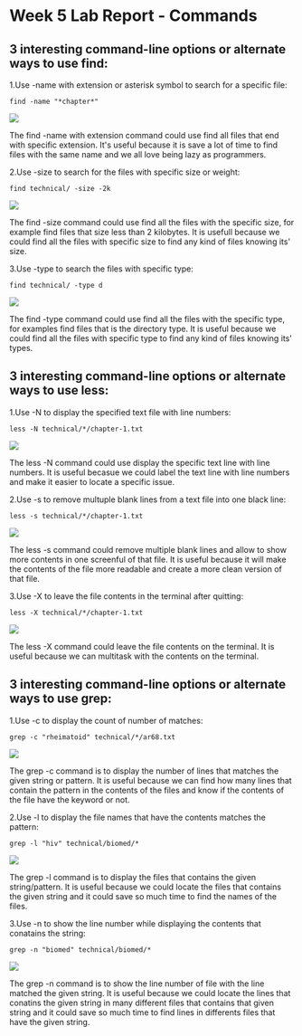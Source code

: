 # Week 5 Lab Report - Commands

## 3 interesting command-line options or alternate ways to use find:
1.Use -name with extension or asterisk symbol to search for a specific file:

`find -name "*chapter*"`

![](https://github.com/tnduong2807/docsearch/blob/main/Screenshot%20(57).png?raw=true)

The find -name with extension command could use find all files that end with specific extension. It's useful because it is save a lot of time to find files with the same name and we all love being lazy as programmers.

2.Use -size to search for the files with specific size or weight:

`find technical/ -size -2k`

![](https://github.com/tnduong2807/docsearch/blob/main/Screenshot%20(59).png?raw=true)

The find -size command could use find all the files with the specific size, for example find files that size less than 2 kilobytes. It is usefull because we could find all the files with specific size to find any kind of files knowing its' size.

3.Use -type to search the files with specific type:

`find technical/ -type d`

![](https://github.com/tnduong2807/docsearch/blob/main/Screenshot%20(58).png?raw=true)

The find -type command could use find all the files with the specific type, for examples find files that is the directory type. It is useful because we could find all the files with specific type to find any kind of files knowing its' types.

## 3 interesting command-line options or alternate ways to use less:

1.Use -N to display the specified text file with line numbers:

`less -N technical/*/chapter-1.txt`

![](https://github.com/tnduong2807/docsearch/blob/main/Screenshot%20(60).png?raw=true)

The less -N command could use display the specific text line with line numbers. It is useful becasue we could label the text line with line numbers and make it easier to locate a specific issue.

2.Use -s to remove multuple blank lines from a text file into one black line:

`less -s technical/*/chapter-1.txt`

![](https://github.com/tnduong2807/docsearch/blob/main/Screenshot%20(61).png?raw=true)

The less -s command could remove multiple blank lines and allow to show more contents in one screenful of that file. It is useful because it will make the contents of the file more readable and create a more clean version of that file.

3.Use -X to leave the file contents in the terminal after quitting:

`less -X technical/*/chapter-1.txt`

![](https://github.com/tnduong2807/docsearch/blob/main/Screenshot%20(62).png?raw=true)

The less -X command could leave the file contents on the terminal. It is useful because we can multitask with the contents on the terminal.

## 3 interesting command-line options or alternate ways to use grep:

1.Use -c to display the count of number of matches:

`grep -c "rheimatoid" technical/*/ar68.txt`

![](https://github.com/tnduong2807/docsearch/blob/main/Screenshot%20(63).png?raw=true)

The grep -c command is to display the number of lines that matches the given string or pattern. It is useful because we can find how many lines that contain the pattern in the contents of the files and know if the contents of the file have the keyword or not.

2.Use -l to display the file names that have the contents matches the pattern:

`grep -l "hiv" technical/biomed/*`

![](https://github.com/tnduong2807/docsearch/blob/main/Screenshot%20(64).png?raw=true)

The grep -l command is to display the files that contains the given string/pattern. It is useful because we could locate the files that contains the given string and it could save so much time to find the names of the files.

3.Use -n to show the line number while displaying the contents that conatains the string:

`grep -n "biomed" technical/biomed/*`

![](https://github.com/tnduong2807/docsearch/blob/main/Screenshot%20(64).png?raw=true)

The grep -n command is to show the line number of file with the line matched the given string. It is useful because we could locate the lines that conatins the given string in many different files that contains that given string and it could save so much time to find lines in differents files that have the given string.